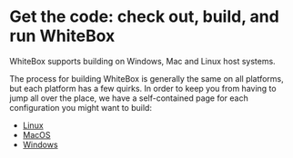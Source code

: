 # Get the code: check out, build, and run WhiteBox

WhiteBox supports building on Windows, Mac and Linux host systems.

The process for building WhiteBox is generally the same on all platforms, but
each platform has a few quirks.  In order to keep you from having to jump
all over the place, we have a self-contained page for each configuration
you might want to build:

* [Linux](build/build_on_linux.md)
* [MacOS](build/build_on_macos.md)
* [Windows](build/build_on_windows.md)
